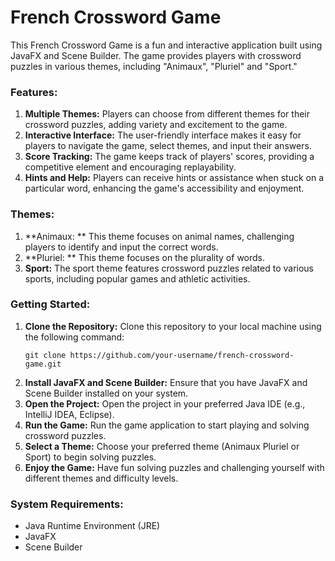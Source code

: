 # French Crossword Game

This French Crossword Game is a fun and interactive application built using JavaFX and Scene Builder. The game provides players with crossword puzzles in various themes, including "Animaux", "Pluriel" and "Sport."

### Features:
1. **Multiple Themes:** Players can choose from different themes for their crossword puzzles, adding variety and excitement to the game.
2. **Interactive Interface:** The user-friendly interface makes it easy for players to navigate the game, select themes, and input their answers.
3. **Score Tracking:** The game keeps track of players' scores, providing a competitive element and encouraging replayability.
4. **Hints and Help:** Players can receive hints or assistance when stuck on a particular word, enhancing the game's accessibility and enjoyment.

### Themes:
1. **Animaux: ** This theme focuses on animal names, challenging players to identify and input the correct words.
2. **Pluriel: ** This theme focuses on the plurality of words.
3. **Sport:** The sport theme features crossword puzzles related to various sports, including popular games and athletic activities.

### Getting Started:
1. **Clone the Repository:** Clone this repository to your local machine using the following command:
   ```
   git clone https://github.com/your-username/french-crossword-game.git
   ```
2. **Install JavaFX and Scene Builder:** Ensure that you have JavaFX and Scene Builder installed on your system.
3. **Open the Project:** Open the project in your preferred Java IDE (e.g., IntelliJ IDEA, Eclipse).
4. **Run the Game:** Run the game application to start playing and solving crossword puzzles.
5. **Select a Theme:** Choose your preferred theme (Animaux Pluriel or Sport) to begin solving puzzles.
6. **Enjoy the Game:** Have fun solving puzzles and challenging yourself with different themes and difficulty levels.

### System Requirements:
- Java Runtime Environment (JRE)
- JavaFX
- Scene Builder
